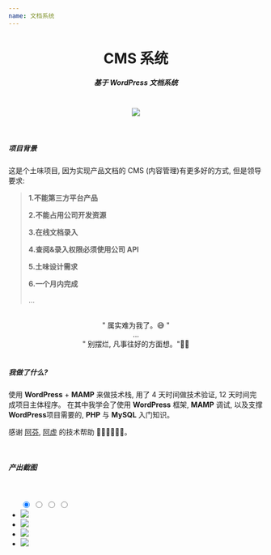 ```yaml
---
name: 文档系统
---
```


# <center>**<span class=" font-bold ">CMS</span> 系统**</center>

##### <center class="text-gary-500 font-light">基于 WordPress 文档系统</center>

<br>
<div style="display: flex; justify-content: center;">
    <img src="https://book.rxshc.com/blog-assets/assets/wordpress/wordpress.png"/>
</div>
<br>
<br>

##### 项目背景

这是个土味项目, 因为实现产品文档的 CMS (内容管理)有更多好的方式, 但是领导要求:

> **1.不能第三方平台产品**
>
> **2.不能占用公司开发资源**
>
> **3.在线文档录入**
>
> **4.查阅&录入权限必须使用公司 API**
>
> **5.土味设计需求**
>
> **6.一个月内完成**
>
> ...

<br>

<center class="bg-yellow-50 py-2 font-thin text-xl">" 属实难为我了。😅 " </center>
<center class="bg-yellow-50 py-2 font-thin text-xl">...</center>
<center class="bg-yellow-50 py-2 mb-8 font-thin text-xl">" 别摆烂, 凡事往好的方面想。"🤦‍♂️</center>

<br>

##### 我做了什么?

使用 **WordPress** + **MAMP** 来做技术栈, 用了 4 天时间做技术验证, 12 天时间完成项目主体程序。 在其中我学会了使用 **WordPress** 框架, **MAMP** 调试, 以及支撑**WordPress**项目需要的, **PHP** 与 **MySQL** 入门知识。

感谢 <a href="https://space.bilibili.com/7981948/?spm_id_from=333.999.0.0" target="_blank">阿芬</a>, <a href="https://space.bilibili.com/451368848?from=search&seid=17438273036942781063&spm_id_from=333.337.0.0" target="_blank">阿虚</a> 的技术帮助 👏🏼👏🏼👏🏼。

<br>

##### 产出截图

<br>

<ul class="slides rounded-sm">
  <input type="radio" id="control-1" name="control" checked>
  <input type="radio" id="control-2" name="control">
  <input type="radio" id="control-3" name="control">
  <input type="radio" id="control-4" name="control">
  
  <!--  Left/Right Button  -->
  <div class="navigator slide-1">
    <label for="control-4">
      <div class="fas fa-chevron-left"></div>
    </label>
    <label for="control-2">
      <div class="fas fa-chevron-right"></div>
    </label>
  </div>
  
  <div class="navigator slide-2">
    <label for="control-1">
      <div class="fas fa-chevron-left"></div>
    </label>
    <label for="control-3">
      <div class="fas fa-chevron-right"></div>
    </label>
  </div>
  
  <div class="navigator slide-3">
    <label for="control-2">
      <div class="fas fa-chevron-left"></div>
    </label>
    <label for="control-4">
      <div class="fas fa-chevron-right"></div>
    </label>
  </div>

  <div class="navigator slide-4">
    <label for="control-3">
      <div class="fas fa-chevron-left"></div>
    </label>
    <label for="control-1">
      <div class="fas fa-chevron-right"></div>
    </label>
  </div>
  <!--  /Left/Right Button  -->
  
  <li class="slide">
    <img src="https://book.rxshc.com/blog-assets/assets/wordpress/wordpress-01.png" class=" absolute w-10/12">
    <!-- <span class="text-sm text-white">文档首页</span> -->
  </li>
  <li class="slide">
    <img src="https://book.rxshc.com/blog-assets/assets/wordpress/wordpress-02.png" class=" absolute w-10/12">
    <!-- <span class="text-sm text-white">文档首页</span> -->
  </li>
  <li class="slide">
    <img src="https://book.rxshc.com/blog-assets/assets/wordpress/wordpress-03.png" class=" absolute w-10/12">
    <!-- <span class="text-sm text-white">文档首页</span> -->
  </li>
  <li class="slide">
    <img src="https://book.rxshc.com/blog-assets/assets/wordpress/wordpress-04.png" class=" absolute w-10/12">
    <!-- <span class="text-sm text-white">文档首页</span> -->
  </li>
  
  <div class="controls-visible">
    <label for="control-1"></label>
    <label for="control-2"></label>
    <label for="control-3"></label>
    <label for="control-4"></label>
  </div>
</ul>
<br>
